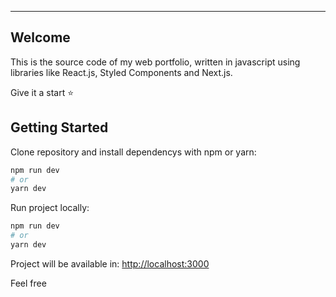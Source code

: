 
<hr />

## Welcome
This is the source code of my web portfolio, written in javascript using libraries like React.js, Styled Components and Next.js.

Give it a start :star:

## Getting Started

Clone repository and install dependencys with npm or yarn:

```bash
npm run dev
# or
yarn dev
```
Run project locally:
```bash
npm run dev
# or
yarn dev
```

Project will be available in: [http://localhost:3000](http://localhost:3000) 

Feel free
